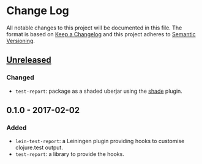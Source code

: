 # Change Log
All notable changes to this project will be documented in this file.
The format is based on [Keep a Changelog](http://keepachangelog.com/) and this project adheres to [Semantic Versioning](http://semver.org/).

## [Unreleased]
### Changed
- `test-report`: package as a shaded uberjar using the [shade](https://github.com/redbadger/shade) plugin.

## 0.1.0 - 2017-02-02
### Added
- `lein-test-report`: a Leiningen plugin providing hooks to customise clojure.test output.
- `test-report`: a library to provide the hooks.

[Unreleased]: https://github.com/redbadger/test-report/compare/0.1.0...HEAD
